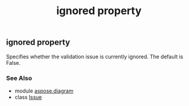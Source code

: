 ﻿---
title: ignored property
second_title: Aspose.Diagram for Python via .NET API References
description: 
type: docs
weight: 40
url: /python-net/aspose.diagram/issue/ignored/
is_root: false
---

## ignored property


Specifies whether the validation issue is currently ignored. The default is False.

### See Also
* module [aspose.diagram](../../)
* class [Issue](/diagram/python-net/aspose.diagram/issue)

